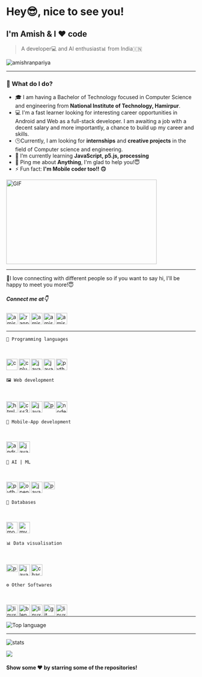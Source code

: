 # Hey😎, nice to see you!
## I'm Amish & I ❤️ code
> A developer💻 and AI enthusiast📊 from India🇮🇳
<p> <img src="https://komarev.com/ghpvc/?username=amishranpariya" alt="amishranpariya" /> </p>

---

### 🌱 What do I do? 
- 🎓 I am having a Bachelor of Technology focused in Computer Science and engineering from **National Institute of Technology, Hamirpur**. 
- 💻 I'm a fast learner looking for interesting career opportunities in Android and Web as a full-stack developer. I am awaiting a job with a decent salary and more importantly, a chance to build up my career and skills. 
- 🕒Currently, I am looking for **internships** and **creative projects** in the field of Computer science and engineering. 
- 🌱 I’m currently learning **JavaScript, p5.js, processing**
- 💬 Ping me about **Anything**, I'm glad to help you!😇
- ⚡ Fun fact: **I'm Mobile coder too!! 🙃**

<img align="center" height="225" width="400" alt="GIF" src="https://miro.medium.com/max/1360/1*IRGHmiGsa16stedQvIaZfw.gif" />

---

👋I love connecting with different people so if you want to say hi, I'll be happy to meet you more!😇
##### Connect me at👇
<a href="https://twitter.com/RanpariyaAmish" target="blank">
<img align="left" src="https://image.flaticon.com/icons/svg/1409/1409937.svg" alt="amish_ranpariya" height="30" width="30" />
</a>
<a href="https://fb.com/ranpariya.amish" target="blank">
<img align="left" src="https://image.flaticon.com/icons/svg/1409/1409943.svg" alt="ranpariya.amish" height="30" width="30" />
</a>
<a href="https://instagram.com/amish_ranpariya" target="blank">
<img align="left" src="https://image.flaticon.com/icons/svg/1409/1409946.svg" alt="amish_ranpariya" height="30" width="30" />
</a>
<a href="https://www.youtube.com/c/amish ranpariya" target="blank">
<img align="left" src="https://image.flaticon.com/icons/svg/1409/1409936.svg" alt="amish ranpariya" height="30" width="30" />
</a>
<a href="https://www.linkedin.com/in/amish-ranpariya-753662156" target="blank">
<img align="left" src="https://image.flaticon.com/icons/svg/1409/1409945.svg" alt="amish ranpariya" height="30" width="30" />
</a>
<br/>
&nbsp;


---

```
🧩 Programming languages
```
<br/>
<p>
<img align="left" src="https://devicons.github.io/devicon/devicon.git/icons/c/c-original.svg" alt="c" width="30" height="30"/> 
<img align="left" src="https://devicons.github.io/devicon/devicon.git/icons/cplusplus/cplusplus-original.svg" alt="cplusplus" width="30" height="30"/> 
<img align="left" src="https://devicons.github.io/devicon/devicon.git/icons/java/java-original-wordmark.svg" alt="java" width="30" height="30"/> 
<img align="left"  src="https://devicons.github.io/devicon/devicon.git/icons/javascript/javascript-original.svg" alt="javascript" width="30" height="30"/> 
<img align="left" src="https://devicons.github.io/devicon/devicon.git/icons/python/python-original.svg" alt="python" width="30" height="30"/>
</p>


<br/>
&nbsp;

```
🖼️ Web development
```
<br/>
<p>
<img align="left" src="https://image.flaticon.com/icons/svg/1199/1199118.svg" alt="html5" width="30" height="30"/> 
<img align="left" src="https://image.flaticon.com/icons/svg/1199/1199113.svg" alt="css3" width="30" height="30"/> 
<img align="left"  src="https://image.flaticon.com/icons/svg/1199/1199124.svg" alt="javascript" width="30" height="30"/> 
<img align="left" src="https://p5js.org/assets/img/p5js.svg" alt="p5js" width="30" height="20"/>
<img align="left" src="https://devicons.github.io/devicon/devicon.git/icons/nodejs/nodejs-original-wordmark.svg" alt="nodejs" width="30" height="30"/> 
</p>
<br/>
&nbsp;

```
📱 Mobile-App development
```
<br/>
<p>
<img align="left" src="https://devicons.github.io/devicon/devicon.git/icons/android/android-original-wordmark.svg" alt="android" width="30" height="30"/>  
<img align="left"  src="https://devicons.github.io/devicon/devicon.git/icons/java/java-original-wordmark.svg" alt="java" width="30" height="30"/> 
</p>
<br/>
&nbsp;

```
🎯 AI | ML
```
<br/>
<p>
<img align="left"  src="https://devicons.github.io/devicon/devicon.git/icons/python/python-original.svg" alt="python" width="30" height="30"/>
<img align="left"  src="https://www.vectorlogo.zone/logos/opencv/opencv-icon.svg" alt="opencv" width="30" height="30"/>
<img align="left" src="https://devicons.github.io/devicon/devicon.git/icons/javascript/javascript-original.svg" alt="javascript" width="30" height="30"/> 
<img align="left" src="https://p5js.org/assets/img/p5js.svg" alt="p5js" width="30" height="20"/>
</p>
<br/>
&nbsp;

```
💾 Databases
```
<br/>
<p>
 <img align="left" src="https://devicons.github.io/devicon/devicon.git/icons/mongodb/mongodb-original-wordmark.svg" alt="mongodb" width="30" height="30"/> 
 <img align="left" src="https://devicons.github.io/devicon/devicon.git/icons/mysql/mysql-original-wordmark.svg" alt="mysql" width="30" height="30"/> 
</p>
<br/>
&nbsp;

```
📊 Data visualisation
```
<br/>
<p>
<img align="left" src="https://p5js.org/assets/img/p5js.svg" alt="p5js" width="30" height="20"/>
<img align="left" src="https://image.flaticon.com/icons/svg/1199/1199124.svg" alt="javascript" width="30" height="30"/> 
<img align="left" src="https://www.chartjs.org/media/logo-title.svg" alt="chartjs" width="30" height="30"/> 
</p>
<br/>
&nbsp;

```
⚙️ Other Softwares
```
<br/>
<p >
<img align="left" src="https://upload.wikimedia.org/wikipedia/commons/thumb/9/9a/Visual_Studio_Code_1.35_icon.svg/512px-Visual_Studio_Code_1.35_icon.svg.png" alt="linux" width="30" height="30"/> 
<img align="left" src="https://download.blender.org/branding/community/blender_community_badge_white.svg" alt="blender" width="30" height="30"/> 
<img align="left" src="https://devicons.github.io/devicon/devicon.git/icons/github/github-original.svg" alt="linux" width="30" height="30"/> 
<img align="left" src="https://www.vectorlogo.zone/logos/git-scm/git-scm-icon.svg" alt="git" width="30" height="30"/> 
<img align="left" src="https://devicons.github.io/devicon/devicon.git/icons/linux/linux-original.svg" alt="linux" width="30" height="30"/> 
</p>
<br/>

---

![Top language](https://github-readme-stats.vercel.app/api/top-langs/?username=amishranpariya&bg_color=0,000000,53346D&title_color=fff&text_color=fff)

---

![stats](https://github-readme-stats.vercel.app/api?username=amishranpariya&bg_color=0,000000,53346D&title_color=fff&text_color=fff)

<a href="https://github.com/AmishRanpariya" alt="https://github.com/AmishRanpariya">
<img src="https://img.shields.io/static/v1?style=for-the-badge&label=CREATED%20BY&message=AmishRanpariya&color=53346D">
</a>

#### Show some ❤️ by starring some of the repositories!
